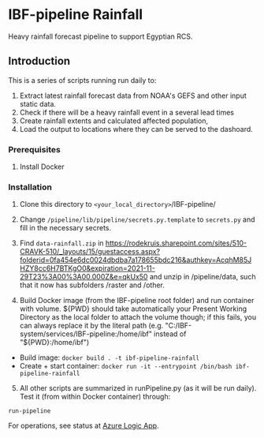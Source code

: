# IBF-pipeline Rainfall

Heavy rainfall forecast pipeline to support Egyptian RCS.

## Introduction

This is a series of scripts running run daily to:
1. Extract latest rainfall forecast data from NOAA's GEFS and other input static data.
2. Check if there will be a heavy rainfall event in a several lead times
3. Create rainfall extents and calculated affected population,
4. Load the output to locations where they can be served to the dashoard.

### Prerequisites

1. Install Docker

### Installation

1. Clone this directory to `<your_local_directory>`/IBF-pipeline/

2. Change `/pipeline/lib/pipeline/secrets.py.template` to `secrets.py` and fill in the necessary secrets.

3. Find `data-rainfall.zip` in https://rodekruis.sharepoint.com/sites/510-CRAVK-510/_layouts/15/guestaccess.aspx?folderid=0fa454e6dc0024dbdba7a178655bdc216&authkey=AcqhM85JHZY8cc6H7BTKgO0&expiration=2021-11-29T23%3A00%3A00.000Z&e=qkUx50 and unzip in /pipeline/data, such that it now has subfolders /raster and /other.

4. Build Docker image (from the IBF-pipeline root folder) and run container with volume. ${PWD} should take automatically your Present Working Directory as the local folder to attach the volume though; if this fails, you can always replace it by the literal path (e.g. "C:/IBF-system/services/IBF-pipeline:/home/ibf" instead of "${PWD}:/home/ibf")

- Build image: `docker build . -t ibf-pipeline-rainfall`
- Create + start container: `docker run -it --entrypoint /bin/bash ibf-pipeline-rainfall`

5. All other scripts are summarized in runPipeline.py (as it will be run daily). Test it (from within Docker container) through:

```
run-pipeline
```

For operations, see status at [Azure Logic App](https://portal.azure.com/#@rodekruis.nl/resource/subscriptions/b2d243bd-7fab-4a8a-8261-a725ee0e3b47/resourceGroups/510Global-IBF-System/providers/Microsoft.Logic/workflows/510-ibf-rainfall-pipeline/logicApp).